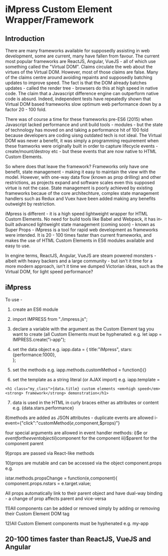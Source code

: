 # iMpress Custom Element Wrapper/Framework

## Introduction

There are many frameworks available for supposedly assisting in web development, some are current, many have fallen from favour. The current most popular frameworks are ReactJS, Angular, VueJS - all of which use something called the "Virtual DOM". Claims circulate the web about the virtues of the Virtual DOM. However, most of those claims are false. Many of the claims centre around avoiding repaints and supposedly batching updates to improve speed. The fact is that the DOM already batches updates - called the render tree - browsers do this at high speed in native code. The claim that a Javascript difference engine can outperform native code is absurd. Indeed, independent tests have repeatedly shown that Virtual DOM based frameworks slow optimum web performance down by a factor 20 - 100 fold. 

There was of course a time for these frameworks pre-ES6 (2015) when Javascript lacked performance and unit build tools - modules - but the state of technology has moved on and taking a performance hit of 100 fold because developers are coding uisng outdated tech is not ideal. The Virtual DOM was never a benefit, it was simply a programming requirement when these framworks were originally built in order to capture lifecycle events - create/mount/destroy etc - but these events that are now native to HTML Custom Elements.   

So where does that leave the framework? Frameworks only have one benefit, state management - making it easy to maintain the view with the model. However, with one-way data flow (known as prop drilling) and other restrictions, as projects expand and software scales even this supposed virtue is not the case. State management is poorly achieved by existing frameworks becaue of the core architechture, complex state management handlers such as Redux and Vuex have been added making any benefits outweight by restriction.

iMpress is different - it is a high speed lightweight wrapper for HTML Custom Elements. No need for build tools like Babel and Webpack, it has in-built advanced lightweight state management (coming soon) - known as Super Props - iMpress is a tool for rapid web development as frameworks were intended. It is 20 - 100 times faster than current frameworks, and makes the use of HTML Custom Elements in ES6 modules available and easy to use. 

In engine terms, ReactJS, Angular, VueJS are steam powered monsters - albeit with heavy backers and a large community - but isn't it time for a more modern approach, isn't it time we dumped Victorian ideas, such as the Virtual DOM, for light speed performance?

## iMpress


To use - 

1) create an ES6 module

2) import IMPRESS from "./impress.js";

3) declare a variable with the argument as the Custom Element tag you want to create (all Custom Elements must be hyphenated: e.g. 
let iapp = IMPRESS.create("i-app");

4) set the data object e.g.
iapp.data = {
	title:"iMpress",
	stars:{performance:1000},	
};

5) set the methods e.g.
iapp.methods.customMethod = function(){}

6) set the template as a string literal (or AJAX import) e.g.
iapp.template = 

```
<h1 class="my_class">{data.title} custom elements <em>high speed</em><strong> framework</strong> demonstration</h1>
```

7) data is used in the HTML in curly braces either as attributes or content e.g.
{data.stars.performance}

8)methods are added as JSON attributes - duplicate events are allowed
i-event={"click":"customMethod($e,$component,$props)"}

four special arguments are allowed in event handler methods:
i)$e or $event for the event object
ii)$component for the component
iii)$parent for the component parent

9)props are passed via React-like methods
<i-child nstars={data.stars.performance}></i-child>

10)props are mutable and can be accessed via the object component.props e.g.

istar.methods.propsChange = function(e,component){
	component.props.nstars = e.target.value;

All props automatically link to their parent object and have dual-way binding - a change of prop affects parent and vice-versa

11)All components can be added or removed simply by adding or removing their Custom Element DOM tag

12)All Custom Element components must be hyphenated e.g. my-app

## 20-100 times faster than ReactJS, VueJS and Angular
